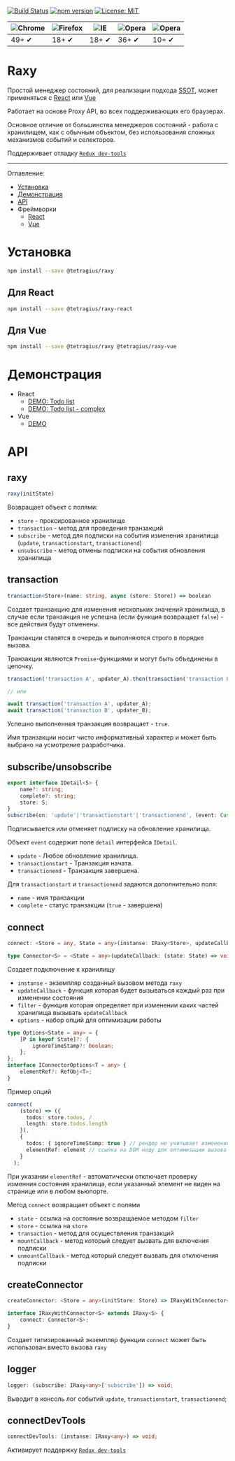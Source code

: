 [![Build Status](https://travis-ci.org/Tetragius/raxy.svg?branch=master)](https://travis-ci.org/Tetragius/raxy) [![npm version](https://badge.fury.io/js/%40tetragius%2Fraxy.svg)](https://badge.fury.io/js/%40tetragius%2Fraxy) [![License: MIT](https://img.shields.io/badge/License-MIT-yellow.svg)](https://opensource.org/licenses/MIT)

![Chrome](https://raw.githubusercontent.com/alrra/browser-logos/master/src/chrome/chrome_48x48.png) | ![Firefox](https://raw.githubusercontent.com/alrra/browser-logos/master/src/firefox/firefox_48x48.png) | ![IE](https://raw.githubusercontent.com/alrra/browser-logos/master/src/edge/edge_48x48.png) | ![Opera](https://raw.githubusercontent.com/alrra/browser-logos/master/src/opera/opera_48x48.png) | ![Opera](https://raw.githubusercontent.com/alrra/browser-logos/master/src/safari/safari_48x48.png) |
--- | --- | --- | --- | --- |
49+ ✔ | 18+ ✔ | 18+ ✔ | 36+ ✔ | 10+ ✔ | 

# Raxy

Простой менеджер состояний, для реализации подхода [SSOT](https://en.wikipedia.org/wiki/Single_source_of_truth), может применяться c [React](https://reactjs.org/) или [Vue](https://vuejs.org/)

Работает на основе Proxy API, во всех поддерживающих его браузерах.

Основное отличие от большинства менеджеров состояний - работа с хранилищем, как с обычным объектом, без использования сложных механизмов событий и селекторов.

Поддерживает отладку [`Redux dev-tools`](https://chrome.google.com/webstore/detail/redux-devtools/lmhkpmbekcpmknklioeibfkpmmfibljd?hl=ru)

---
Оглавление:
- [Установка](#demo)
- [Демонстрация](#simple-usage)
- [API](#installation)
- Фреймворки
  - [React](https://github.com/Tetragius/raxy/tree/master/packages/raxy-react)
  - [Vue](https://github.com/Tetragius/raxy/tree/master/packages/raxy-vue)


# Установка

```sh
npm install --save @tetragius/raxy
```

## Для React

```sh
npm install --save @tetragius/raxy-react
```

## Для Vue

```sh
npm install --save @tetragius/raxy @tetragius/raxy-vue
```

# Демонстрация

- React
  - [DEMO: Todo list](https://codesandbox.io/s/raxy-demo-3mur7)
  - [DEMO: Todo list - complex](https://codesandbox.io/s/raxy-demo-complex-5syo0)
- Vue
  - [DEMO](https://codesandbox.io/s/raxy-vue-example-e74vn)


# API

## raxy

```javascript
raxy(initState)
```

Возвращает объект с полями:
- `store` - проксированное хранилище
- `transaction` - метод для проведения транзакций
- `subscribe` - метод для подписки на события изменения хранилища (`update`, `transactionstart`, `transactionend`)
- `unsubscribe` - метод отмены подписки на события обновления хранилища

## transaction

```typescript
transaction<Store>(name: string, async (store: Store)) => boolean
```

Создает транзакцию для изменения нескольких значений хранилища, в случае если транзакция не успешна (если функция возвращает `false`) - все действия будут отменены.

Транзакции ставятся в очередь и выполняются строго в порядке вызова.

Транзакции являются `Promise`-функциями и могут быть объединены в цепочку.

```typescript
transaction('transaction A', updater_A).then(transaction('transaction B', updater_B));

// или

await transaction('transaction A', updater_A);
await transaction('transaction B', updater_B);
```

Успешно выполненная транзакция возвращает - `true`.

Имя транзакции носит чисто информативный  характер и может быть выбрано на усмотрение разработчика.

## subscribe/unsobscribe

```typescript
export interface IDetail<S> {
    name?: string;
    complete?: string;
    store: S;
}
subscribe(on: 'update'|'transactionstart'|'transactionend', (event: CustomEvent<IDetail>) => void)
```

Подписывается или отменяет подписку на обновление хранилища. 

Объект `event` содержит поле `detail` интерфейса `IDetail`.

- `update` - Любое обновление хранилища.
- `transactionstart` - Транзакция начата.
- `transactionend` - Транзакция завершена.

Для `transactionstart` и `transactionend` задаются дополнительно поля:
- `name` - имя транзакции
- `complete` - статус транзакции (`true` - завершена)

## connect

```typescript
connect: <Store = any, State = any>(instanse: IRaxy<Store>, updateCallback: (state: State) => void, filter?: Filter<Store, State>, options?: IConnectorOptions<any> & Options<State>) => IConnector<Store, State>;

type Connector<S> = <State = any>(updateCallback: (state: State) => void, filter?: Filter<S, State>, options?: IConnectorOptions & Options<State>) => IConnector<S, State>;
```

Создает подключение к хранилищу

- `instanse` - экземпляр созданный вызовом метода `raxy`
- `updateCallback` - функция которая будет вызываться каждый раз при изменении состояния
- `filter` - функция которая определяет при изменении каких частей хранилища вызывать `updateCallback`
- `options` - набор опций для оптимизации работы

```typescript
type Options<State = any> = {
    [P in keyof State]?: {
        ignoreTimeStamp?: boolean;
    };
};
interface IConnectorOptions<T = any> {
    elementRef?: RefObj<T>;
}
```

Пример опций

```typescript
connect(
    (store) => ({
      todos: store.todos, /
      length: store.todos.length 
    }),
    {
      todos: { ignoreTimeStamp: true } // рендер не учитывает изменения состояния дочерних элеиентов
      elementRef: element // ссылка на DOM ноду для оптимизации вызова updateCallback
    }
  );
```

При указании `elementRef` - автоматически отключает проверку изменния состояния хранилища, если указанный элемент не виден на странице или в любом вьюпорте.

Метод `connect` возвращает объект с полями

- `state` - ссылка на состояние возвращаемое методом `filter`
- `store` - ссылка на `store`
- `transaction` - метод для осуществления транзакций
- `mountCallback` - метод который следует вызвать для включения подписки
- `unmountCallback` - метод который следует вызвать для отключения подписки

## createConnector

```typescript
createConnector: <Store = any>(initStore: Store) => IRaxyWithConnector<Store>;

interface IRaxyWithConnector<S> extends IRaxy<S> {
    connect: Connector<S>;
}
```

Создает типизированный экземпляр функции `connect` может быть использован вместо вызова `raxy`

## logger

```typescript
logger: (subscribe: IRaxy<any>['subscribe']) => void;
```

Выводит в консоль лог событий `update`, `transactionstart`, `transactionend`;

## connectDevTools

```typescript
connectDevTools: (instanse: IRaxy<any>) => void;
```

Активирует поддержку [`Redux dev-tools`](https://chrome.google.com/webstore/detail/redux-devtools/lmhkpmbekcpmknklioeibfkpmmfibljd?hl=ru)
